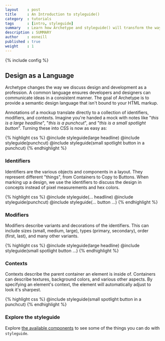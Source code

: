 ```yaml
---
layout    : post
title     : An Introduction to styleguide()
category  : tutorials
tags      : [intro, styleguide]
summary   : Learn how Archetype and styleguide() will transform the way designers and developers build complex, scalable, web sites.
description : SUMMARY
author    : eoneill
published : true
weight    : 1
---
```

{% include config %}

## Design as a Language

Archetype changes the way we discuss design and development as a profession. A common language ensures developers and designers can communicate ideas in a consistent manner. The goal of Archetype is to provide a semantic design language that isn't bound to your HTML markup.

Annotations of a mockup translate directly to a collection of identifiers, modifiers, and contexts. Imagine you're handed a mock with notes like "_this is a large headline_", "_this is a punchcut_", and "_this is a small spotlight button_". Turning these into CSS is now as easy as:

{% highlight css %}
@include styleguide(large headline)
@include styleguide(punchcut)
@include styleguide(small spotlight button in a punchcut)
{% endhighlight %}

### Identifiers

Identifiers are the various objects and components in a layout. They represent different "things", from Containers to Copy to Buttons. When marking up a design, we use the identifiers to discuss the design in concepts instead of pixel measurements and hex colors.

{% highlight css %}
@include styleguide(... headline)
@include styleguide(punchcut)
@include styleguide(... button ...)
{% endhighlight %}

### Modifiers

Modifiers describe variants and decorations of the identifiers. This can include sizes (small, medium, large), types (primary, secondary), order (first, last), and many other variants.

{% highlight css %}
@include styleguide(large headline)
@include styleguide(small spotlight button ...)
{% endhighlight %}

### Contexts

Contexts describe the parent container an element is inside of. Containers can describe textures, background colors, and various other aspects. By specifying an element's context, the element will automatically adjust to look it's sharpest.

{% highlight css %}
@include styleguide(small spotlight button in a punchcut)
{% endhighlight %}

### Explore the styleguide

Explore [the available components](/components/) to see some of the things you can do with `styleguide`.

